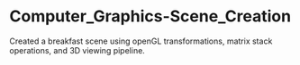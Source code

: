 # Computer_Graphics-Scene_Creation
Created a breakfast scene using openGL transformations, matrix stack operations, and 3D viewing pipeline.
